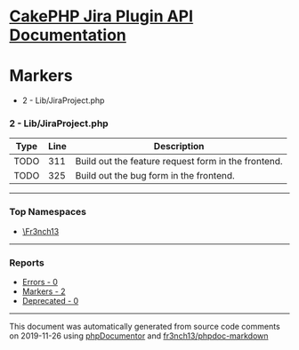 # [CakePHP Jira Plugin API Documentation](../home.md)

# Markers
* 2 - Lib/JiraProject.php
### 2 - Lib/JiraProject.php
| Type | Line | Description |
| ---- | ---- | ----------- |
| TODO | 311 | Build out the feature request form in the frontend. |
| TODO | 325 | Build out the bug form in the frontend. |

---

### Top Namespaces

* [\Fr3nch13](../namespaces/Fr3nch13.html.md)

---

### Reports
* [Errors - 0](../reports/errors.md)
* [Markers - 2](../reports/markers.md)
* [Deprecated - 0](../reports/deprecated.md)

---

This document was automatically generated from source code comments on 2019-11-26 using [phpDocumentor](http://www.phpdoc.org/) and [fr3nch13/phpdoc-markdown](https://github.com/fr3nch13/phpdoc-markdown)
